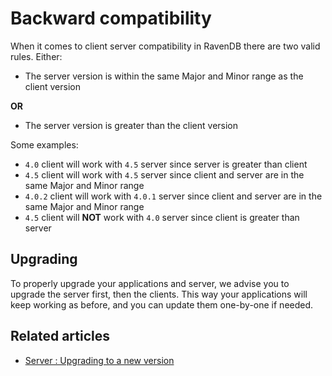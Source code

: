 # Backward compatibility

When it comes to client server compatibility in RavenDB there are two valid rules. Either:

 * The server version is within the same Major and Minor range as the client version

**OR**

 * The server version is greater than the client version

Some examples:

 * `4.0` client will work with `4.5` server since server is greater than client
 * `4.5` client will work with `4.5` server since client and server are in the same Major and Minor range
 * `4.0.2` client will work with `4.0.1` server since client and server are in the same Major and Minor range
 * `4.5` client will **NOT** work with `4.0` server since client is greater than server

## Upgrading

To properly upgrade your applications and server, we advise you to upgrade the server first, then the clients. This way your applications will keep working as before, and you can update them one-by-one if needed.

## Related articles

- [Server : Upgrading to a new version](../../server/installation/upgrading-to-new-version)
